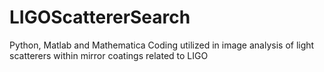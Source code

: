 # LIGOScattererSearch
Python, Matlab and Mathematica Coding utilized in image analysis of light scatterers within mirror coatings related to LIGO

